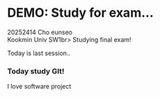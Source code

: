 # DEMO: Study for exam...
20252414    Cho eunseo<br>
Kookmin Univ    SW1br>
Studying final exam!

Today is last session..

### Today study GIt!  
I love software project
